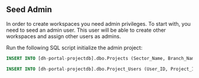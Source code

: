 ## Seed Admin

In order to create workspaces you need admin privileges. To start with, you need to seed an admin user. This user will be able to create other workspaces and assign other users as admins.

Run the following SQL script initialize the admin project:

```sql
INSERT INTO [dh-portal-projectdb].dbo.Projects (Sector_Name, Branch_Name, Division_Name, Contact_List, Project_Name, Project_Name_Fr, Project_Acronym_CD, Project_Admin, Project_Summary_Desc, Project_Summary_Desc_Fr, Project_Category, Initial_Meeting_DT, Number_Of_Users_Involved, Is_Private, Stage_Desc, Project_Status_Desc, Project_Phase, GC_Docs_URL, Project_Icon, Comments_NT, Last_Contact_DT, Next_Meeting_DT, Last_Updated_DT, Deleted_DT, Databricks_URL, PowerBI_URL, WebForms_URL, Data_Sensitivity, Is_Featured, DB_Name, DB_Server, DB_Type, OnboardingApplicationId, Project_Budget, MetadataAdded, BranchId, DivisionId, Last_Updated_UserId, SectorId, Project_Goal, Project_Status, datahubazuresubscriptionid, webappurlrewritingenabled) VALUES (N'DHPGLIST', null, null, N'<user_email>', N'Datahub Admins', null, N'DHPGLIST', N'<user_email>', null, null, null, N'0001-01-01 00:00:00.0000000', null, 0, null, N'Ongoing', N'Pending Approval', null, null, null, null, null, N'0001-01-01 00:00:00.0000000', null, null, null, null, N'Unclassified', 0, null, null, null, 0, 400.00, null, null, null, null, null, null, 1, 0, 0);
```

```sql
INSERT INTO [dh-portal-projectdb].dbo.Project_Users (User_ID, Project_ID, ApprovedUser, Approved_DT, IsAdmin, IsDataApprover, User_Name) VALUES (N'<user_aad_oid>', 1, N'<user_aad_oid>', N'2023-01-01 20:11:47.8260678', 1, 1, N'<user_email>');
```
